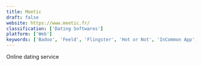 ```yaml
---
title: Meetic
draft: false 
website: https://www.meetic.fr/
classification: ['Dating Softwares']
platform: ['Web']
keywords: ['Badoo', 'Feeld', 'Flingster', 'Hot or Not', 'InCommon App', 'Instachatrooms', 'LOVOO', 'LavaLife', 'MeetMe', 'Meetwo', 'My Bae', 'Plenty of Fish', 'Prospr', 'SeniorMatch', 'Smoothie', 'Tastebuds', 'Thurst', 'Tinder', 'UberFaces']
---
```

Online dating service